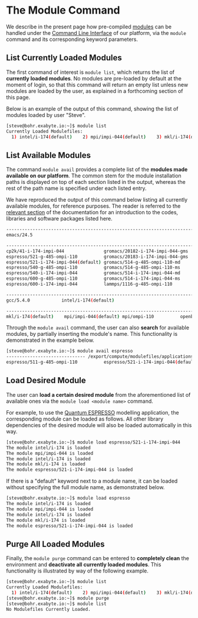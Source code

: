 # The Module Command 

We describe in the present page how pre-compiled [modules](../environment.md#modules) can be handled under the [Command Line Interface](../overview.md) of our platform, via the `module` command and its corresponding keyword parameters.

## List Currently Loaded Modules

The first command of interest is `module list`, which returns the list of **currently loaded modules**. No modules are pre-loaded by default at the moment of login, so that this command will return an empty list unless new modules are loaded by the user, as explained in a forthcoming section of this page. 

Below is an example of the output of this command, showing the list of modules loaded by user "Steve".

```bash
[steve@bohr.exabyte.io:~]$ module list
Currently Loaded Modulefiles:
  1) intel/i-174(default)    2) mpi/impi-044(default)    3) mkl/i-174(default)    4) espresso/521-i-174-impi-044(default)
```

## List Available Modules

The command `module avail` provides a complete list of the **modules made available on our platform**. The common stem for the module installation paths is displayed on top of each section listed in the output, whereas the rest of the path name is specified under each listed entry.

We have reproduced the output of this command below listing all currently available modules, for reference purposes. The reader is referred to the [relevant section](../../software/overview.md) of the documentation for an introduction to the codes, libraries and software packages listed here.

```bash
---------------------------------------------------------------------------- /export/compute/modulefiles/system ----------------------------------------------------------------------------
emacs/24.5

------------------------------------------------------------------------- /export/compute/modulefiles/applications -------------------------------------------------------------------------
cp2k/41-i-174-impi-044               gromacs/20182-i-174-impi-044-gms     lammps/1116-i-174-impi-044           vasp/535-i-174-impi-044(default)     vasp/544-i-174-impi-044-vtst
espresso/521-g-485-ompi-110          gromacs/20183-i-174-impi-044-gms     nwchem/66-i-174-impi-044             vasp/535-i-174-impi-044-nc           vasp/544-i-174-impi-044-vtst-gamma
espresso/521-i-174-impi-044(default) gromacs/514-g-485-ompi-110-md        p4vasp/0.3.30                        vasp/535-i-174-impi-044-vtst         vasp/544-i-174-impi-044-vtst-nc
espresso/540-g-485-ompi-110          gromacs/514-g-485-ompi-110-ms        turbomole/v7.0                       vasp/544-i-174-impi-044              vesta/3.3.8
espresso/540-i-174-impi-044          gromacs/514-i-174-impi-044-md        vasp/535-g-485-ompi-110              vasp/544-i-174-impi-044-gamma        vmd/1.9.3
espresso/600-g-485-ompi-110          gromacs/514-i-174-impi-044-ms        vasp/535-g-485-ompi-110-nc           vasp/544-i-174-impi-044-gpu          vnl-atk/2016.2
espresso/600-i-174-impi-044          lammps/1116-g-485-ompi-110           vasp/535-g-485-ompi-110-vtst         vasp/544-i-174-impi-044-nc           xcrysden/1.5.60

-------------------------------------------------------------------------- /export/compute/modulefiles/compilers ---------------------------------------------------------------------------
gcc/5.4.0            intel/i-174(default)

-------------------------------------------------------------------------- /export/compute/modulefiles/libraries ---------------------------------------------------------------------------
mkl/i-174(default)    mpi/impi-044(default) mpi/ompi-110          openblas/218-g-540
```

Through the `module avail` command, the user can also **search** for available modules, by partially inserting the module's name. This functionality is demonstrated in the example below.

```bash
[steve@bohr.exabyte.io:~]$ module avail espresso
------------------------------ /export/compute/modulefiles/applications ------------------------------
espresso/511-g-485-ompi-110          espresso/521-i-174-impi-044(default) espresso/540-i-174-impi-044

```

## Load Desired Module

The user can **load a certain desired module** from the aforementioned list of available ones via the `module load <module name>` command.

For example, to use the [Quantum ESPRESSO](../../software/modeling/quantum-espresso.md) modelling application, the corresponding module can be loaded as follows. All other library dependencies of the desired module will also be loaded automatically in this way.

```bash
[steve@bohr.exabyte.io:~]$ module load espresso/521-i-174-impi-044
The module intel/i-174 is loaded
The module mpi/impi-044 is loaded
The module intel/i-174 is loaded
The module mkl/i-174 is loaded
The module espresso/521-i-174-impi-044 is loaded
```

If there is a "default" keyword next to a module name, it can be loaded without specifying the full module name, as demonstrated below.

```bash
[steve@bohr.exabyte.io:~]$ module load espresso
The module intel/i-174 is loaded
The module mpi/impi-044 is loaded
The module intel/i-174 is loaded
The module mkl/i-174 is loaded
The module espresso/521-i-174-impi-044 is loaded
```

## Purge All Loaded Modules

Finally, the `module purge` command can be entered to **completely clean** the environment and **deactivate all currently loaded modules**. This functionality is illustrated by way of the following example.

```bash
[steve@bohr.exabyte.io:~]$ module list
Currently Loaded Modulefiles:
  1) intel/i-174(default)    2) mpi/impi-044(default)    3) mkl/i-174(default)    4) espresso/521-i-174-impi-044(default)
[steve@bohr.exabyte.io:~]$ module purge
[steve@bohr.exabyte.io:~]$ module list
No Modulefiles Currently Loaded.
```
